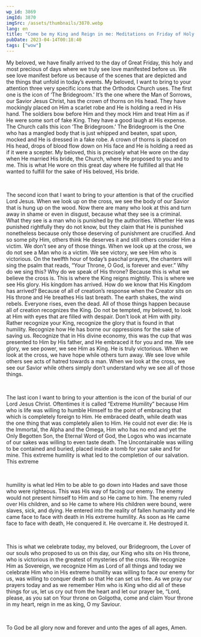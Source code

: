 ```yaml
---
wp_id: 3869
imgId: 3870
imgSrc: /assets/thumbnails/3870.webp
lang: en
title: "Come be my King and Reign in me: Meditations on Friday of Holy Pascha"
pubDate: 2023-04-14T00:18:40
tags: ["wow"]
---
```


<!-- page: 6 -->

<p>My beloved, we have finally arrived to the day of Great Friday, this holy and most precious of days where we truly see love manifested before us. We see love manifest before us because of the scenes that are depicted and the things that unfold in today’s events. My beloved, I want to bring to your attention three very specific icons that the Orthodox Church uses. The first one is the icon of ‘The Bridegroom.’ It’s the one where the Man of Sorrows, our Savior Jesus Christ, has the crown of thorns on His head. They have mockingly placed on Him a scarlet robe and He is holding a reed in His hand. The soldiers bow before Him and they mock Him and treat Him as if He were some sort of fake King. They have a good laugh at His expense. The Church calls this icon ‘The Bridegroom.’ The Bridegroom is the One who has a mangled body that is just whipped and beaten, spat upon, mocked and He is dressed in a fake robe. A crown of thorns is placed on His head, drops of blood flow down on His face and He is holding a reed as if it were a scepter. My beloved, this is precisely what He wore on the day when He married His bride, the Church, where He proposed to you and to me. This is what He wore on this great day where He fulfilled all that He wanted to fulfill for the sake of His beloved, His bride.</p>
<p>&nbsp;</p>
<p>The second icon that I want to bring to your attention is that of the crucified Lord Jesus. When we look up on the cross, we see the body of our Savior that is hung up on the wood. Now there are many who look at this and turn away in shame or even in disgust, because what they see is a criminal. What they see is a man who is punished by the authorities. Whether He was punished rightfully they do not know, but they claim that He is punished nonetheless because only those deserving of punishment are crucified. And so some pity Him, others think He deserves it and still others consider Him a victim. We don’t see any of those things. When we look up at the cross, we do not see a Man who is a victim. We see victory, we see Him who is victorious. On the twelfth hour of today’s paschal prayers, the chanters will sing the psalm that reads, “Your Throne, O God, is forever and ever.” Why do we sing this? Why do we speak of His throne? Because this is what we believe the cross is. This is where the King reigns mightily. This is where we see His glory. His kingdom has arrived. How do we know that His Kingdom has arrived? Because of all of creation’s response when the Creator sits on His throne and He breathes His last breath. The earth shakes, the wind rebels. Everyone rises, even the dead. All of those things happen because all of creation recognizes the King. Do not be tempted, my beloved, to look at Him with eyes that are filled with despair. Don’t look at Him with pity. Rather recognize your King, recognize the glory that is found in that humility. Recognize how He has borne our oppressions for the sake of saving us. Recognize that in His divine economy, this was the cup that was presented to Him by His father, and He embraced it for you and me. We see glory, we see power, we see Him as King. He is truly victorious. When we look at the cross, we have hope while others turn away. We see love while others see acts of hatred towards a man. When we look at the cross, we see our Savior while others simply don’t understand why we see all of those things.</p>
<p>&nbsp;</p>
<p>The last icon I want to bring to your attention is the icon of the burial of our Lord Jesus Christ. Oftentimes it is called “Extreme Humility” because Him who is life was willing to humble Himself to the point of embracing that which is completely foreign to Him. He embraced death, while death was the one thing that was completely alien to Him. He could not ever die: He is the Immortal, the Alpha and the Omega, Him who has no end and yet the Only Begotten Son, the Eternal Word of God, the Logos who was incarnate of our sakes was willing to even taste death. The Uncontainable was willing to be contained and buried, placed inside a tomb for your sake and for mine. This extreme humility is what led to the completion of our salvation. This extreme</p>
<p>&nbsp;</p>
<p>humility is what led Him to be able to go down into Hades and save those who were righteous. This was His way of facing our enemy. The enemy would not present himself to Him and so He came to him. The enemy ruled over His children, and so He came to where His children were bound, were slaves, sick, and dying. He entered into the reality of fallen humanity and He came face to face with death in His extreme humility. As soon as He came face to face with death, He conquered it. He overcame it. He destroyed it.</p>
<p>&nbsp;</p>
<p>This is what we celebrate today, my beloved, our Bridegroom, the Lover of our souls who proposed to us on this day, our King who sits on His throne, who is victorious in the greatest of mysteries of the cross. We recognize Him as Sovereign, we recognize Him as Lord of all things and today we celebrate Him who in His extreme humility was willing to face our enemy for us, was willing to conquer death so that He can set us free. As we pray our prayers today and as we remember Him who is King who did all of these things for us, let us cry out from the heart and let our prayer be, “Lord, please, as you sat on Your throne on Golgotha, come and claim Your throne in my heart, reign in me as king, O my Saviour.</p>
<p>&nbsp;</p>
<p>To God be all glory now and forever and unto the ages of all ages, Amen.</p>
